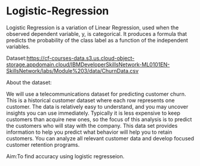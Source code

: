 # Logistic-Regression
Logistic Regression is a variation of Linear Regression, used when the observed dependent variable, y, is categorical. It produces a formula that predicts the probability of the class label as a function of the independent variables.


Dataset:https://cf-courses-data.s3.us.cloud-object-storage.appdomain.cloud/IBMDeveloperSkillsNetwork-ML0101EN-SkillsNetwork/labs/Module%203/data/ChurnData.csv


About the dataset:


We will use a telecommunications dataset for predicting customer churn. This is a historical customer dataset where each row represents one customer. The data is relatively easy to understand, and you may uncover insights you can use immediately. Typically it is less expensive to keep customers than acquire new ones, so the focus of this analysis is to predict the customers who will stay with the company.
This data set provides information to help you predict what behavior will help you to retain customers. You can analyze all relevant customer data and develop focused customer retention programs.


Aim:To find accuracy using logistic regresseion.

